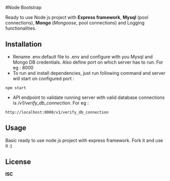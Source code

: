 #Node Bootstrap

Ready to use Node js project with **Express framework**, **Mysql** (pool connections), **Mongo** (*Mongoose*, pool connections) and Logging functionalities.

## Installation 
* Rename .env.default file to .env and configure with you Mysql and Mongo DB credentials. Also define port on which server has to run. For eg : 8000
* To run and install dependencies, just run following command and server will start on configured port :

 ```
npm start
```

* API endpoint to validate running server with valid database connections is */v1/verify_db_connection*. For eg :

 ```
http://localhost:8000/v1/verify_db_connection
```

## Usage
Basic ready to use node js project with express framework. Fork it and use it :)
## License
**ISC**

